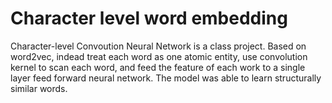 # Character level word embedding
Character-level Convoution Neural Network is a class project. Based on word2vec, indead treat each word as one atomic entity, use convolution kernel to scan each word, and feed the feature of each work to a single layer feed forward neural network. The model was able to learn structurally similar words.

